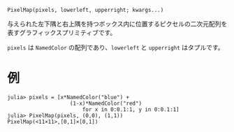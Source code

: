 ```
PixelMap(pixels, lowerleft, upperright; kwargs...)
```

与えられた左下隅と右上隅を持つボックス内に位置するピクセルの二次元配列を表すグラフィックスプリミティブです。

`pixels` は `NamedColor` の配列であり、`lowerleft` と `upperright` はタプルです。

# 例

```julia-repl
julia> pixels = [x*NamedColor("blue") + 
                    (1-x)*NamedColor("red") 
                        for x in 0:0.1:1, y in 0:0.1:1]
julia> PixelMap(pixels, (0,0), (1,1))
PixelMap(<11×11>,[0,1]×[0,1])
```
